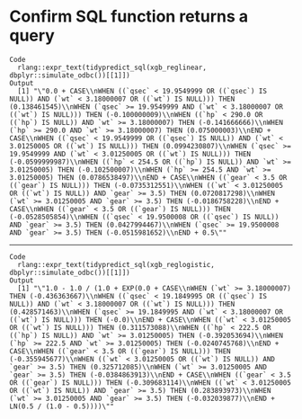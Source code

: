 # Confirm SQL function returns a query

    Code
      rlang::expr_text(tidypredict_sql(xgb_reglinear, dbplyr::simulate_odbc())[[1]])
    Output
      [1] "\"0.0 + CASE\\nWHEN ((`qsec` < 19.9549999 OR ((`qsec`) IS NULL)) AND (`wt` < 3.18000007 OR ((`wt`) IS NULL))) THEN (0.138461545)\\nWHEN (`qsec` >= 19.9549999 AND (`wt` < 3.18000007 OR ((`wt`) IS NULL))) THEN (-0.100000009)\\nWHEN ((`hp` < 290.0 OR ((`hp`) IS NULL)) AND `wt` >= 3.18000007) THEN (-0.141666666)\\nWHEN (`hp` >= 290.0 AND `wt` >= 3.18000007) THEN (0.075000003)\\nEND + CASE\\nWHEN ((`qsec` < 19.9549999 OR ((`qsec`) IS NULL)) AND (`wt` < 3.01250005 OR ((`wt`) IS NULL))) THEN (0.0994230807)\\nWHEN (`qsec` >= 19.9549999 AND (`wt` < 3.01250005 OR ((`wt`) IS NULL))) THEN (-0.0599999987)\\nWHEN ((`hp` < 254.5 OR ((`hp`) IS NULL)) AND `wt` >= 3.01250005) THEN (-0.102500007)\\nWHEN (`hp` >= 254.5 AND `wt` >= 3.01250005) THEN (0.0786538497)\\nEND + CASE\\nWHEN ((`gear` < 3.5 OR ((`gear`) IS NULL))) THEN (-0.0735312551)\\nWHEN ((`wt` < 3.01250005 OR ((`wt`) IS NULL)) AND `gear` >= 3.5) THEN (0.0720817298)\\nWHEN (`wt` >= 3.01250005 AND `gear` >= 3.5) THEN (-0.0186758228)\\nEND + CASE\\nWHEN ((`gear` < 3.5 OR ((`gear`) IS NULL))) THEN (-0.0528505854)\\nWHEN ((`qsec` < 19.9500008 OR ((`qsec`) IS NULL)) AND `gear` >= 3.5) THEN (0.0427994467)\\nWHEN (`qsec` >= 19.9500008 AND `gear` >= 3.5) THEN (-0.0515981652)\\nEND + 0.5\""

---

    Code
      rlang::expr_text(tidypredict_sql(xgb_reglogistic, dbplyr::simulate_odbc())[[1]])
    Output
      [1] "\"1.0 - 1.0 / (1.0 + EXP(0.0 + CASE\\nWHEN (`wt` >= 3.18000007) THEN (-0.436363667)\\nWHEN ((`qsec` < 19.1849995 OR ((`qsec`) IS NULL)) AND (`wt` < 3.18000007 OR ((`wt`) IS NULL))) THEN (0.428571463)\\nWHEN (`qsec` >= 19.1849995 AND (`wt` < 3.18000007 OR ((`wt`) IS NULL))) THEN (-0.0)\\nEND + CASE\\nWHEN ((`wt` < 3.01250005 OR ((`wt`) IS NULL))) THEN (0.311573088)\\nWHEN ((`hp` < 222.5 OR ((`hp`) IS NULL)) AND `wt` >= 3.01250005) THEN (-0.392053694)\\nWHEN (`hp` >= 222.5 AND `wt` >= 3.01250005) THEN (-0.0240745768)\\nEND + CASE\\nWHEN ((`gear` < 3.5 OR ((`gear`) IS NULL))) THEN (-0.355945677)\\nWHEN ((`wt` < 3.01250005 OR ((`wt`) IS NULL)) AND `gear` >= 3.5) THEN (0.325712085)\\nWHEN (`wt` >= 3.01250005 AND `gear` >= 3.5) THEN (-0.0384863913)\\nEND + CASE\\nWHEN ((`gear` < 3.5 OR ((`gear`) IS NULL))) THEN (-0.309683114)\\nWHEN ((`wt` < 3.01250005 OR ((`wt`) IS NULL)) AND `gear` >= 3.5) THEN (0.283893973)\\nWHEN (`wt` >= 3.01250005 AND `gear` >= 3.5) THEN (-0.032039877)\\nEND + LN(0.5 / (1.0 - 0.5))))\""

